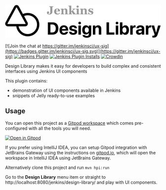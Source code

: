 <a href="https://weekly.ci.jenkins.io/design-library/">
  <picture>
     <source media="(prefers-color-scheme: dark)" srcset="https://raw.githubusercontent.com/jenkinsci/design-library-plugin/master/logo-dark.svg">
     <img src="https://raw.githubusercontent.com/jenkinsci/design-library-plugin/master/logo.svg">
  </picture>
</a>

[![Join the chat at https://gitter.im/jenkinsci/ux-sig](https://badges.gitter.im/jenkinsci/ux-sig.svg)](https://gitter.im/jenkinsci/ux-sig)
[![Jenkins Plugin](https://img.shields.io/jenkins/plugin/v/design-library.svg)](https://plugins.jenkins.io/design-library/)
[![Jenkins Plugin Installs](https://img.shields.io/jenkins/plugin/i/design-library.svg?color=blue)](https://plugins.jenkins.io/design-library/)
[![Crowdin](https://badges.crowdin.net/e/6332fe04e3c8d658f6df4f62cc70268b/localized.svg)](https://jenkins.crowdin.com/design-library-plugin)

Design Library makes it easy for developers to build complex and consistent interfaces using Jenkins UI components

This plugin contains:
- demonstration of UI components available in Jenkins
- snippets of Jelly ready-to-use examples

## Usage

You can open this project as a [Gitpod workspace](https://www.gitpod.io/) which comes pre-configured with all the tools you will need.

[![Open in Gitpod](https://gitpod.io/button/open-in-gitpod.svg)](https://gitpod.io/#https://github.com/jenkinsci/design-library-plugin)

If you prefer using IntelliJ IDEA, you can setup Gitpod integration with JetBrains Gateway using the instructions on [gitpod.io](https://www.gitpod.io/docs/ides-and-editors/intellij), 
which will open the workspace in IntelliJ IDEA using JetBrains Gateway.

Alternatively clone this project and run `mvn hpi:run`

Go to the **Design Library** menu item or straight to http://localhost:8080/jenkins/design-library/ and play with UI components.

